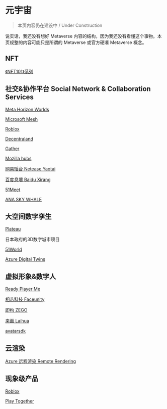 # 元宇宙

> 本页内容仍在建设中 / Under Construction

说实话，我还没有想好 Metaverse 内容的结构，因为我还没有看懂这个事物。本页规整的内容可能只是所谓的 Metaverse 或官方硬凑 Metaverse 概念。


## NFT
[《NFT101》系列](https://nft101.lfgkids.com/)

## 社交&协作平台 Social Network & Collaboration Services

[Meta Horizon Worlds](https://www.oculus.com/horizon-worlds)

[Microsoft Mesh](https://www.microsoft.com/en-us/mesh)

[Roblox](https://www.roblox.com/)

[Decentraland](https://decentraland.org/)

[Gather](https://www.gather.town/)

[Mozilla hubs](https://hubs.mozilla.com/)

[网易瑶台 Netease Yaotai](https://yaotai.163.com/)

[百度息壤 Baidu Xirang](https://vr.baidu.com/product/xirang)

[51Meet](https://www.51aes.com/)

[ANA SKY WHALE](https://www.anahd.co.jp/group/en/pr/202105/20210520.html)

## 大空间数字孪生

[Plateau](https://www.mlit.go.jp/plateau/)

日本政府的3D数字城市项目

[51World](https://www.51aes.com/)

[Azure Digital Twins](https://azure.microsoft.com/en-us/services/digital-twins/#overview)

## 虚拟形象&数字人

[Ready Player Me](https://readyplayer.me/developers)

[相芯科技 Faceunity](https://www.faceunity.com/avatarx.html)

[即构 ZEGO](https://www.zego.im/product/avatar)

[来画 Laihua](https://www.laihua.com/meta)

[avatarsdk](https://avatarsdk.com/avatars/)

## 云渲染

[Azure 远程渲染 Remote Rendering](https://azure.microsoft.com/zh-cn/services/remote-rendering/#overview)

## 现象级产品

[Roblox]()

[Play Together]()